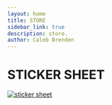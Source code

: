 ```yaml
---
layout: home
title: STORE
sidebar_link: true
description: store.
author: Caleb Brenden
---
```

<h1 class="page-title homepage-title">STICKER SHEET</h1>
<section id="photos">
  <a href="/store"><img src="{{ site.baseurl }}/images/sticker-sheet-temp.png" alt="sticker sheet"></a>
</section>

